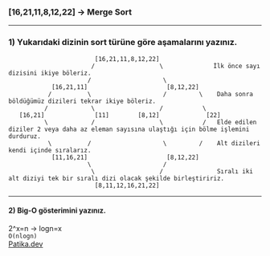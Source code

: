 ### [16,21,11,8,12,22] -> Merge Sort
***
### 1) Yukarıdaki dizinin sort türüne göre aşamalarını yazınız.
                         
                            [16,21,11,8,12,22]
                           /                  \              İlk önce sayı dizisini ikiye böleriz.   
                          /                    \              
                [16,21,11]                      [8,12,22]
               /          \                    /         \    Daha sonra böldüğümüz dizileri tekrar ikiye böleriz.
              /            \                  /           \
       [16,21]              [11]        [8,12]             [22]
              \            /                  \           /   Elde edilen diziler 2 veya daha az eleman sayısına ulaştığı için bölme işlemini durduruz.
               \          /                    \         /    Alt dizileri kendi içinde sıralarız. 
                [11,16,21]                      [8,12,22]                       
                          \                    /
                           \                  /               Sıralı iki alt diziyi tek bir sıralı dizi olacak şekilde birleştiririz.
                            [8,11,12,16,21,22]
***
#### 2) Big-O gösterimini yazınız.
2^x=n -> logn=x  <br>
```O(nlogn)``` <br>
[Patika.dev](https://app.patika.dev/kadergin)
